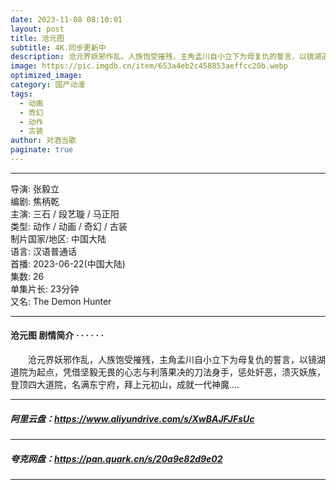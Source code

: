 ```yaml
---
date: 2023-11-08 08:10:01
layout: post
title: 沧元图
subtitle: 4K.同步更新中
description: 沧元界妖邪作乱，人族饱受摧残，主角孟川自小立下为母复仇的誓言，以镜湖道院为起点，凭借坚毅无畏的心志与利落果决的刀法身手...
image: https://pic.imgdb.cn/item/653a4eb2c458853aeffcc20b.webp
optimized_image: 
category: 国产动漫
tags:
  - 动画
  - 奇幻
  - 动作
  - 古装
author: 对酒当歌
paginate: true
---
```


---

导演: 张毅立  
编剧: 焦柄乾  
主演: 三石 / 段艺璇 / 马正阳  
类型: 动作 / 动画 / 奇幻 / 古装  
制片国家/地区: 中国大陆  
语言: 汉语普通话  
首播: 2023-06-22(中国大陆)  
集数: 26  
单集片长: 23分钟  
又名: The Demon Hunter  

---

#### 沧元图 剧情简介 · · · · · ·

　　沧元界妖邪作乱，人族饱受摧残，主角孟川自小立下为母复仇的誓言，以镜湖道院为起点，凭借坚毅无畏的心志与利落果决的刀法身手，惩处奸恶，溃灭妖族，登顶四大道院，名满东宁府，拜上元初山，成就一代神魔....

---

##### 阿里云盘：<https://www.aliyundrive.com/s/XwBAJFJFsUc>

---

##### 夸克网盘：<https://pan.quark.cn/s/20a9e82d9e02>

---
